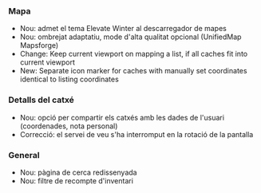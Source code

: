 ### Mapa
- Nou: admet el tema Elevate Winter al descarregador de mapes
- Nou: ombrejat adaptatiu, mode d'alta qualitat opcional (UnifiedMap Mapsforge)
- Change: Keep current viewport on mapping a list, if all caches fit into current viewport
- New: Separate icon marker for caches with manually set coordinates identical to listing coordinates

### Detalls del catxé
- Nou: opció per compartir els catxés amb les dades de l'usuari (coordenades, nota personal)
- Correcció: el servei de veu s'ha interromput en la rotació de la pantalla

### General
- Nou: pàgina de cerca redissenyada
- Nou: filtre de recompte d'inventari

